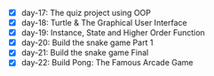 - [x] day-17: The quiz project using OOP
- [x] day-18: Turtle & The Graphical User Interface
- [x] day-19: Instance, State and Higher Order Function
- [x] day-20: Build the snake game Part 1
- [x] day-21: Build the snake game Final
- [x] day-22: Build Pong: The Famous Arcade Game